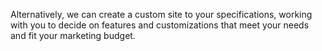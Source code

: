 Alternatively, we can create a custom site to your specifications, working with you to decide on features and customizations that meet your needs and fit your marketing budget.
